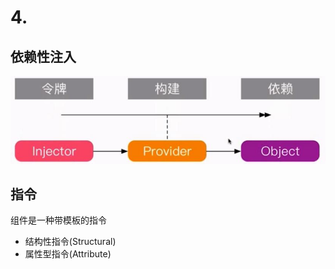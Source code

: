 # 4.

## 依赖性注入

![](../.gitbook/assets/360截图20171201111136718.jpg)

## 指令

组件是一种带模板的指令

* 结构性指令\(Structural\)
* 属性型指令\(Attribute\)

